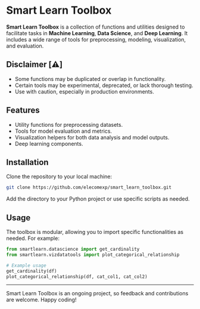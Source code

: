 
# Smart Learn Toolbox

**Smart Learn Toolbox** is a collection of functions and utilities designed to facilitate tasks in **Machine Learning**, **Data Science**, and **Deep Learning**. It includes a wide range of tools for preprocessing, modeling, visualization, and evaluation. 

## Disclaimer [⚠️] 

- Some functions may be duplicated or overlap in functionality.  
- Certain tools may be experimental, deprecated, or lack thorough testing.  
- Use with caution, especially in production environments.

## Features

- Utility functions for preprocessing datasets.
- Tools for model evaluation and metrics.
- Visualization helpers for both data analysis and model outputs.
- Deep learning components.

## Installation

Clone the repository to your local machine:
```bash
git clone https://github.com/elecomexp/smart_learn_toolbox.git
```

Add the directory to your Python project or use specific scripts as needed.

## Usage

The toolbox is modular, allowing you to import specific functionalities as needed. For example:

```python
from smartlearn.datascience import get_cardinality
from smartlearn.vizdatatools import plot_categorical_relationship

# Example usage
get_cardinality(df)
plot_categorical_relationship(df, cat_col1, cat_col2)
```
---

Smart Learn Toolbox is an ongoing project, so feedback and contributions are welcome. Happy coding!
